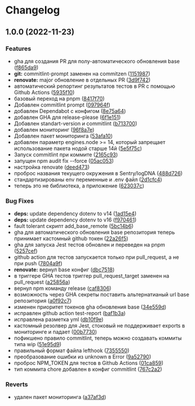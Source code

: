 # Changelog

## 1.0.0 (2022-11-23)


### Features

* gha для создания PR для полу-автоматического обновления base ([f865da9](https://github.com/gooditworks/base/commit/f865da9dd8e1b0c8423c40ca38e60fb582463364))
* **git:** commitlint-prompt заменен на commitzen ([1151987](https://github.com/gooditworks/base/commit/11519871f0942c247400c89ebcbe78771373f11d))
* **renovate:** major обновление в отдельных PR ([3d9f742](https://github.com/gooditworks/base/commit/3d9f74233d9c153c87cd5a004cecd68f1d6abb94))
* автоматический репортинг результатов тестов в PR с помощью Github Actions ([5935f10](https://github.com/gooditworks/base/commit/5935f10822be76dbe6bf75f81275d7cc2b5c866b))
* базовый переход на pnpm ([8417f70](https://github.com/gooditworks/base/commit/8417f70ef2fe4664642900771963077bf08ac492))
* Добавлен commitlint prompt ([097964f](https://github.com/gooditworks/base/commit/097964fbd1ee8b7bd503f8898bea66d3b20eaeca))
* добавлен Dependabot с конфигом ([8e75a64](https://github.com/gooditworks/base/commit/8e75a64c1afc2f4d86a3408bb10f775be0d0903f))
* добавлен GHA для release-please ([6f1e151](https://github.com/gooditworks/base/commit/6f1e151d41d06c4603df1054182ebabf8962fe90))
* Добавлен standart-version и commitlint ([b713700](https://github.com/gooditworks/base/commit/b713700a6f22366675c411139ab916f30ea54506))
* добавлен мониторинг ([96f8a7e](https://github.com/gooditworks/base/commit/96f8a7e1616bab44fb43033a1a8346a35d355017))
* Добавлен пакет мониторинга ([53afa10](https://github.com/gooditworks/base/commit/53afa10733a14993cf3bfa0406a13b50de90b545))
* добавлен параметр engines.node &gt;= 14, который запрещает использование пакета нодой старше 14й ([5e5f75c](https://github.com/gooditworks/base/commit/5e5f75ca588b51dbdf454e0aef6ee5ac35020f01))
* Запуск commitlint при коммите ([2165c93](https://github.com/gooditworks/base/commit/2165c93cb5c611650695a34712aa75323df5f747))
* запущен npm audit fix --force ([05ac053](https://github.com/gooditworks/base/commit/05ac0533fe855a1324fe61cd58c6ddd770d832ad))
* настройка renovate ([deed473](https://github.com/gooditworks/base/commit/deed4730fb4a0f8bd1a29a22141fdc0b550be6e3))
* проброс названия текущего окружения в Sentry/logDNA ([488d726](https://github.com/gooditworks/base/commit/488d7268cb42cd5e3e17310b6af59d7b15ad0522))
* стандартизированы env переменные и .env файл ([2d1cfc4](https://github.com/gooditworks/base/commit/2d1cfc4f209347e6379587c5aebfdfdd7b2e4be0))
* теперь это не библиотека, а приложение ([623037c](https://github.com/gooditworks/base/commit/623037cd0ad68c514754b2bd4da94408286c7007))


### Bug Fixes

* **deps:** update dependency dotenv to v14 ([1ad15e4](https://github.com/gooditworks/base/commit/1ad15e4d1a588726104cba5900d967346f7ee4db))
* **deps:** update dependency dotenv to v16 ([f970461](https://github.com/gooditworks/base/commit/f970461755ab4b66fa71a91adeafcc2bbce251e5))
* fault tolerant скрипт add_base_remote ([5bc14b6](https://github.com/gooditworks/base/commit/5bc14b6dbd2f347c812d8c60b49134a1cde52388))
* gha для автоматического обновления base репозитория теперь принимает кастомный github токен ([22a26f5](https://github.com/gooditworks/base/commit/22a26f58389b8cfacd2e9ba9145b1847862765e9))
* gha для запуска Jest тестов обновлен и переведен на pnpm ([5257cef](https://github.com/gooditworks/base/commit/5257cef24a202ed82c7ceeb882f1543cea664470))
* github action для тестов запускается только при pull_request, а не при push ([7804a9f](https://github.com/gooditworks/base/commit/7804a9fb2242d2f4b4ba76a2fe62a3c62fa3c0e1))
* **renovate:** вернул base конфиг ([dbc7518](https://github.com/gooditworks/base/commit/dbc75181f8171452cd5cee3ddf6179ea6d09bbeb))
* в триггере GHA тестов триггер pull_request_target заменен на pull_request ([a25856a](https://github.com/gooditworks/base/commit/a25856aae29bd51f80a9bc645547f32c6a0dab1d))
* вернул npm команду release ([caf8306](https://github.com/gooditworks/base/commit/caf8306c28ce101418657c9efb73250c32319ebe))
* возможность через GHA секреты поставить альтернатианый url base репозитория ([a0f92c7](https://github.com/gooditworks/base/commit/a0f92c7af6c13523c6a2db101ec8bb22c3f7cbc8))
* изменен приоритет токенов gha обновления base ([34e559d](https://github.com/gooditworks/base/commit/34e559dd9357d7b3b0aae8cadcdbd1e9c5b57812))
* исправлен github action test-report ([baf1b3a](https://github.com/gooditworks/base/commit/baf1b3a148dd240ccfb6e3973b630a75f5d235dc))
* исправлена разметка yml ([db10f9e](https://github.com/gooditworks/base/commit/db10f9e03311d95bf67ee3ac415c5ea4dda66329))
* кастомный резолвер для Jest, стоковый не поддерживает exports в мониторинге и падает ([00b7730](https://github.com/gooditworks/base/commit/00b77304cbec0396ada02f117d2955e9d1806979))
* пофикшено правило commitlint, теперь можно создавать коммиты типа wip ([51e95d9](https://github.com/gooditworks/base/commit/51e95d93d7ad388882a818cfe137376f591c2995))
* правильный формат файла lefthook ([7355550](https://github.com/gooditworks/base/commit/735555070f27c69440663db0fec486750c42291f))
* преобразование ошибки из unknown в Error ([9a52790](https://github.com/gooditworks/base/commit/9a52790066e769145211f728435984bfec50b012))
* проброс NPM_TOKEN для тестов в Github Actions ([01ca859](https://github.com/gooditworks/base/commit/01ca859409340b725242bcc3c3eb66c22e7fddc6))
* тип коммита chore добавлен в конфиг commitlint ([767c2a2](https://github.com/gooditworks/base/commit/767c2a26eea5665c18ad9946a3a27336d0abe493))


### Reverts

* удален пакет мониторинга ([a37af3d](https://github.com/gooditworks/base/commit/a37af3d2dae321dbf6881e3383c1dee2729c60a0))
